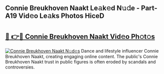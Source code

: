 ## Connie Breukhoven Naakt Le𝚊k𝚎d N𝚞𝚍e - Part-A19 Vid𝚎o Le𝚊ks Photos HiceD

# <h2><a href="http://fb2kvn.evod.top/?m=Connie+Breukhoven+Naakt">🔗 👉🔴 Connie Breukhoven Naakt Vid𝚎o Ph𝚘t𝚘s</a></h2>

[![Connie Breukhoven Naakt N𝚞d𝚎s](https://i.imgur.com/8V9OHl7.gif)](http://fb2kvn.evod.top/?m=Connie+Breukhoven+Naakt)
Dance and lifestyle influencer Connie Breukhoven Naakt, creating engaging online content. The public's Connie Breukhoven Naakt trust in public figures is often eroded by scandals and controversies. 
